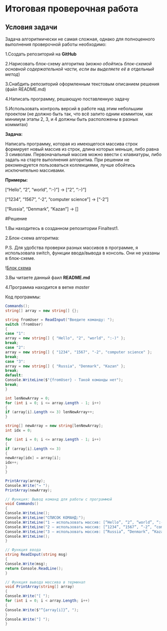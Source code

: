 # Итоговая проверочная работа

## Условия задачи

Задача алгоритмически не самая сложная, однако для полноценного выполнения проверочной работы необходимо:

1.Создать репозиторий на **GitHub**

2.Нарисовать блок-схему алгоритма (*можно обойтись блок-схемой основной содержательной части, если вы выделяете её в отдельный метод*)

3.Снабдить репозиторий оформленным текстовым описанием решения (файл README.md)

4.Написать программу, решающую поставленную задачу

5.Использовать контроль версий в работе над этим небольшим проектом (не должно быть так, что всё залито одним коммитом, как минимум этапы 2, 3, и 4 должны быть расположены в разных коммитах)

**Задача:**

Написать программу, которая из имеющегося массива строк формирует новый массив из строк, длина которых меньше, либо равна 3 символам. Первоначальный массив можно ввести с клавиатуры, либо задать на старте выполнения алгоритма. При решении не рекомендуется пользоваться коллекциями, лучше обойтись исключительно массивами.

**Примеры:**

[“Hello”, “2”, “world”, “:-)”] → [“2”, “:-)”]

[“1234”, “1567”, “-2”, “computer science”] → [“-2”]

[“Russia”, “Denmark”, “Kazan”] → []

#Решение

1.Вы находитесь в созданном репозитории Finaltest1.

2.Блок-схема алгоритма:

P.S. Для удобства проверки разных массивов в программе, я использовала switch, функции ввода/вывода в консоль.
Они не указаны в блок-схеме.

!⁠[Блок схема](Схема.png)

3.Вы читаете данный фаил **README.md**

4.Программа находится в ветке *master*

Код программы:

```C#
Commands();
string[] array = new string[] {};

string fromUser = ReadInput("Введите команду: ");
switch (fromUser)
{
case "1":
array = new string[] { "Hello", "2", "world", ":-)" };
break;
case "2":
array = new string[] { "1234", "1567", "-2", "computer science" };
break;
case "3":
array = new string[] { "Russia", "Denmark", "Kazan" };
break;
default:
Console.WriteLine($"{fromUser} - Такой команды нет");
break;
}

int lenNewArray = 0;
for (int i = 0; i <= array.Length - 1; i++)
{
if (array[i].Length <= 3) lenNewArray++;
}

string[] newArray = new string[lenNewArray];
int idx = 0;

for (int i = 0; i <= array.Length - 1; i++)
{
if (array[i].Length <= 3)
{
newArray[idx] = array[i];
idx++;
}
}

PrintArray(array);
Console.Write("→ ");
PrintArray(newArray);

// Функция: Вывод команд для работы с программой
void Commands()
{
Console.WriteLine();
Console.WriteLine("СПИСОК КОМАНД:");
Console.WriteLine("1 – использовать массив: [“Hello”, “2”, “world”, “:-)”]");
Console.WriteLine("2 – использовать массив: [“1234”, “1567”, “-2”, “computer science”]");
Console.WriteLine("3 – использовать массив: [“Russia”, “Denmark”, “Kazan”]");
Console.WriteLine();
}

// Функция ввода
string ReadInput(string msg)
{
Console.Write(msg);
return Console.ReadLine();
}

// Функция вывода массива в терминал
void PrintArray(string[] array)
{
Console.Write("[ ");
for (int i = 0; i < array.Length; i++)
{
Console.Write($"“{array[i]}”, ");
}
Console.Write("] ");
}
```
